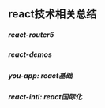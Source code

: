 ## react技术相关总结

##### react-router5

##### react-demos

##### you-app: react基础


##### react-intl: react国际化
